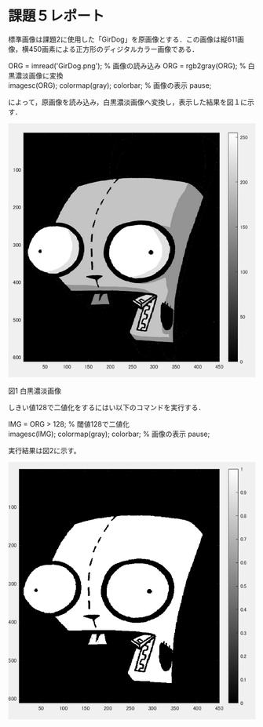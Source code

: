 # 課題５レポート

標準画像は課題2に使用した「GirDog」を原画像とする．この画像は縦611画像，横450画素による正方形のディジタルカラー画像である．

ORG = imread('GirDog.png'); % 画像の読み込み 
ORG = rgb2gray(ORG); % 白黒濃淡画像に変換  
imagesc(ORG); colormap(gray); colorbar; % 画像の表示 
pause;  

によって，原画像を読み込み，白黒濃淡画像へ変換し，表示した結果を図１に示す．

![原画像](https://github.com/movedfour54/lecture_image_processing/blob/master/image/kekka8-1.png)  

図1 白黒濃淡画像

しきい値128で二値化をするにはい以下のコマンドを実行する．

IMG = ORG > 128; % 閾値128で二値化  
imagesc(IMG); colormap(gray); colorbar; % 画像の表示 
pause;  

実行結果は図2に示す。

![原画像](https://github.com/movedfour54/lecture_image_processing/blob/master/image/kekka8-2.png)  

